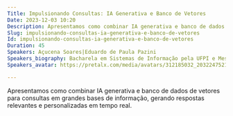 ```yaml
---
Title: Impulsionando Consultas: IA Generativa e Banco de Vetores
Date: 2023-12-03 10:20
Description: Apresentamos como combinar IA generativa e banco de dados de vetores para consultas em grandes bases de informação, gerando respostas relevantes e personalizadas em tempo real.
Slug: impulsionando-consultas-ia-generativa-e-banco-de-vetores
Id: impulsionando-consultas-ia-generativa-e-banco-de-vetores
Duration: 45
Speakers: Açucena Soares|Eduardo de Paula Pazini
Speakers_biography: Bacharela em Sistemas de Informação pela UFPI e Mestranda em Engenharia Elétrica na UFSC, meus principais interesses são nas áreas de Ciência de Dados e IA. Pesquisadora na Senior Sistemas.|Sou pesquisador pela Senior, tenho como linguagem principal o Python, amo cachorros, video-games e viagens, busco me especializar e migrar para a área de data science.
Speakers_avatar: https://pretalx.com/media/avatars/312185032_203224752164687_5595483025647682489_n_5ulj7A7.jpg|https://pretalx.com/media/avatars/perfil3_5OVqdTz.jpg

---
```


Apresentamos como combinar IA generativa e banco de dados de vetores para consultas em grandes bases de informação, gerando respostas relevantes e personalizadas em tempo real.